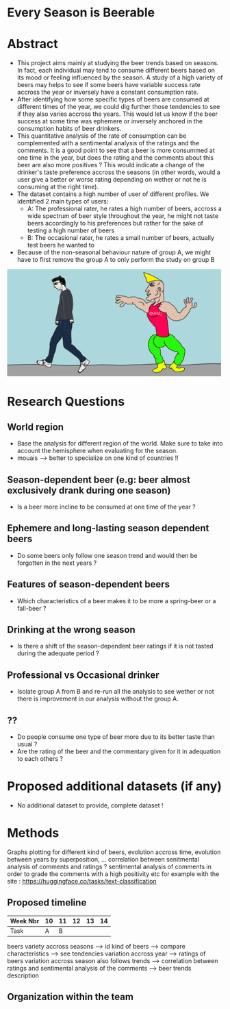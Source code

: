 # Every Season is Beerable
# Abstract
- This project aims mainly at studying the beer trends based on seasons. In fact, each individual may tend to consume different
beers based on its mood or feeling influenced by the season. A study of a high variety of beers may helps to see if some beers
have variable success rate accross the year or inversely have a constant consumption rate.
- After identifying how some specific types of beers are consumed at different times of the year, we could dig further those tendencies to see if they also 
varies accross the years. This would let us know if the beer success at some time was ephemere or inversely anchored in the consumption habits of beer drinkers.
- This quantitative analysis of the rate of consumption can be complemented with a sentimental analysis of the ratings and the comments. It is a good point to see that a beer is more consummed at one time in the year, but does the rating and the comments about this beer are also more positives ? This would indicate a change of the drinker's taste preference accross the seasons (in other words, would a user give a better or worse rating depending on wether or not he is consuming at the right time).
- The dataset contains a high number of user of different profiles. We identified 2 main types of users:
    - A: The professional rater, he rates a high number of beers, accross a wide spectrum of beer style throughout the year, he might not taste beers accordingly to his preferences but rather for the sake of testing a high number of beers
    - B: The occasional rater, he rates a small number of beers, actually test beers he wanted to
- Because of the non-seasonal behaviour nature of group A, we might have to first remove the group A to only perform the study on group B
<img src="Images/chad.jpg" alt="image" width="500" height="auto">


# Research Questions
## World region
- Base the analysis for different region of the world. Make sure to take into account the hemisphere when evaluating for the season.
- mouais --> better to specialize on one kind of countries !!

## Season-dependent beer (e.g: beer almost exclusively drank during one season)
- Is a beer more incline to be consumed at one time of the year ? 

## Ephemere and long-lasting season dependent beers
- Do some beers only follow one season trend and would then be forgotten in the next years ?

## Features of season-dependent beers
- Which characteristics of a beer makes it to be more a spring-beer or a fall-beer ?

## Drinking at the wrong season 
- Is there a shift of the season-dependent beer ratings if it is not tasted during the adequate period ?

## Professional vs Occasional drinker
- Isolate group A from B and re-run all the analysis to see wether or not there is improvement in our analysis without the group A.

## ??
- Do people consume one type of beer more due to its better taste than usual ? 
- Are the rating of the beer and the commentary given for it in adequation to each others ?

# Proposed additional datasets (if any) 
- No additional dataset to provide, complete dataset !

# Methods

Graphs plotting for different kind of beers, evolution accross time, evolution between years by superposition, ...
correlation between senitmental analysis of comments and ratings ?
sentimental analysis of comments in order to grade the comments with a high positivity etc for example with the site : 
https://huggingface.co/tasks/text-classification

## Proposed timeline
| Week Nbr | 10 | 11 | 12 | 13 | 14 |
|----------|----|----|----|----|----|
| Task     | A  | B
beers variety accross seasons --> id kind of beers --> compare characteristics --> see tendencies variation accross year 
--> ratings of beers variation accross season also follows trends --> correlation between ratings and sentimental analysis 
of the comments --> beer trends description

## Organization within the team

